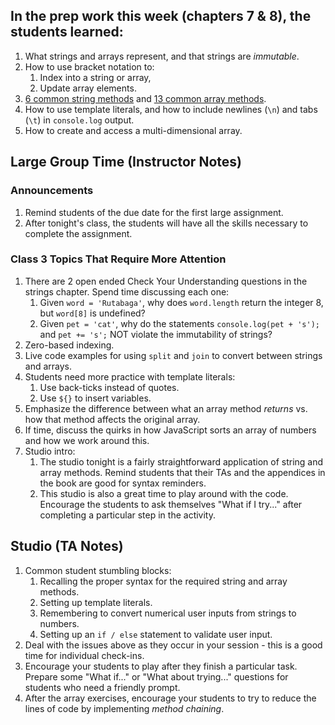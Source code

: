 ## In the prep work this week (chapters 7 & 8), the students learned:
1. What strings and arrays represent, and that strings are _immutable_.
1. How to use bracket notation to:
   1. Index into a string or array,
   1. Update array elements.
1. [6 common string methods](https://education.launchcode.org/intro-to-professional-web-dev/chapters/strings/string-methods.html) and [13 common array methods](https://education.launchcode.org/intro-to-professional-web-dev/chapters/arrays/array-methods.html).
1. How to use template literals, and how to include newlines (``\n``) and tabs (``\t``) in ``console.log`` output.
1. How to create and access a multi-dimensional array.

## Large Group Time (Instructor Notes)
### Announcements
1. Remind students of the due date for the first large assignment.
1. After tonight's class, the students will have all the skills necessary to complete the assignment.

### Class 3 Topics That Require More Attention
1. There are 2 open ended Check Your Understanding questions in the strings chapter. Spend time discussing each one:
   1. Given ``word = 'Rutabaga'``, why does ``word.length`` return the integer 8, but ``word[8]`` is undefined?
   1. Given ``pet = 'cat'``, why do the statements ``console.log(pet + 's');`` and ``pet += 's';`` NOT violate the immutability of strings?
1. Zero-based indexing.
1. Live code examples for using ``split`` and ``join`` to convert between strings and arrays.
1. Students need more practice with template literals:
   1. Use back-ticks instead of quotes.
   1. Use ``${}`` to insert variables.
1. Emphasize the difference between what an array method _returns_ vs. how that method affects the original array.
1. If time, discuss the quirks in how JavaScript sorts an array of numbers and how we work around this.
1. Studio intro:
   1. The studio tonight is a fairly straightforward application of string and array methods. Remind students that their TAs and the appendices in the book are good for syntax reminders.
   1. This studio is also a great time to play around with the code. Encourage the students to ask themselves "What if I try..." after completing a particular step in the activity.

## Studio (TA Notes)
1. Common student stumbling blocks:
   1. Recalling the proper syntax for the required string and array methods.
   1. Setting up template literals.
   1. Remembering to convert numerical user inputs from strings to numbers.
   1. Setting up an ``if / else`` statement to validate user input.
1. Deal with the issues above as they occur in your session - this is a good time for individual check-ins.
1. Encourage your students to play after they finish a particular task. Prepare some "What if..." or "What about trying..." questions for students who need a friendly prompt.
1. After the array exercises, encourage your students to try to reduce the lines of code by implementing _method chaining_.